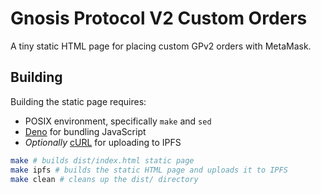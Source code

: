 # Gnosis Protocol V2 Custom Orders

A tiny static HTML page for placing custom GPv2 orders with MetaMask.

## Building

Building the static page requires:
- POSIX environment, specifically `make` and `sed`
- [Deno](https://deno.land) for bundling JavaScript
- _Optionally_ [cURL](https://curl.se) for uploading to IPFS

```sh
make # builds dist/index.html static page
make ipfs # builds the static HTML page and uploads it to IPFS
make clean # cleans up the dist/ directory
```
